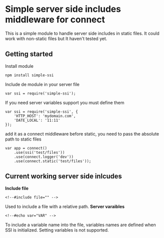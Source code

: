 Simple server side includes middleware for connect
===

This is a simple module to handle server side includes in static files. It could work with non-static files but It haven't tested yet.

Getting started
--

Install module
```
npm install simple-ssi
```
Include de module in your server file

```
var ssi = require('simple-ssi');
```

If you need server variables support you must define them
```
var ssi = require('simple-ssi', {
    'HTTP_HOST': 'mydomain.com',
    'DATE_LOCAL': '11:11'
});
```

add it as a connect middleware before static, you need to pass the absolute path to static files

```
var app = connect()
    .use(ssi('test/files'))
    .use(connect.logger('dev'))
    .use(connect.static('test/files'));
```

Current working server side inlcudes
---
**Include file**
```
<!--#include file="" -->
```
Used to include a file with a relative path.
**Server varaibles**
```
<!--#echo var="VAR" -->
```
To include a variable name into the file, variables names are defined when SSI is initialized. Setting variables is not supported.